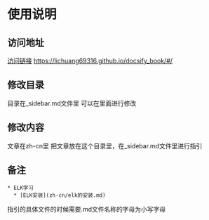 # 使用说明
## 访问地址
[访问链接](https://lichuang69316.github.io/docsify_book/#/)
<https://lichuang69316.github.io/docsify_book/#/>
## 修改目录
目录在_sidebar.md文件里
可以在里面进行修改
## 修改内容
文章在zh-cn里
把文章放在这个目录里，在_sidebar.md文件里进行指引
## 备注
```shell
* ELK学习
  * [ELK安装](zh-cn/elk的安装.md)
```
指引的具体文件的时候需要.md文件名称的字母为小写字母
